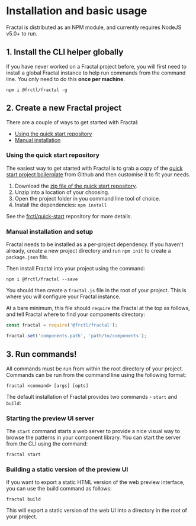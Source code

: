 # Installation and basic usage

Fractal is distributed as an NPM module, and currently requires NodeJS v5.0+ to run.

## 1. Install the CLI helper globally

If you have never worked on a Fractal project before, you will first need to install a global Fractal instance to help run commands from the command line. You only need to do this **once per machine**.

```shell
npm i @frctl/fractal -g
```

## 2. Create a new Fractal project

There are a couple of ways to get started with Fractal:

* [Using the quick start repository](#using-the-quick-start-repository)
* [Manual installation](#manual-installation-and-setup)

### Using the quick start repository

The easiest way to get started with Fractal is to grab a copy of the [quick start project boilerplate](https://github.com/frctl/quick-start) from Github and then customise it to fit your needs.

1. Download the [zip file of the quick start repository](https://github.com/frctl/skeleton/archive/master.zip).
2. Unzip into a location of your choosing.
3. Open the project folder in you command line tool of choice.
4. Install the dependencies: `npm install`

See the [frctl/quick-start](https://github.com/frctl/quick-start) repository for more details.

### Manual installation and setup

Fractal needs to be installed as a per-project dependency. If you haven't already, create a new project directory and run `npm init` to create a `package.json` file.

Then install Fractal into your project using the command:

```
npm i @frctl/fractal --save
```

You should then create a `fractal.js` file in the root of your project. This is where you will configure your Fractal instance.

At a bare minimum, this file should `require` the Fractal at the top as follows, and tell Fractal where to find your components directory:

```js
const fractal = require('@frctl/fractal');

fractal.set('components.path', 'path/to/components');
```

## 3. Run commands!

All commands must be run from within the root directory of your project. Commands can be run from the command line using the following format:

```shell
fractal <command> [args] [opts]
```

The default installation of Fractal provides two commands - `start` and `build`:

### Starting the preview UI server

The `start` command starts a web server to provide a nice visual way to browse the patterns in your component library. You can start the server from the CLI using the command:

```shell
fractal start
```

### Building a static version of the preview UI

If you want to export a static HTML version of the web preview interface, you can use the build command as follows:

```shell
fractal build
```

This will export a static version of the web UI into a directory in the root of your project.
